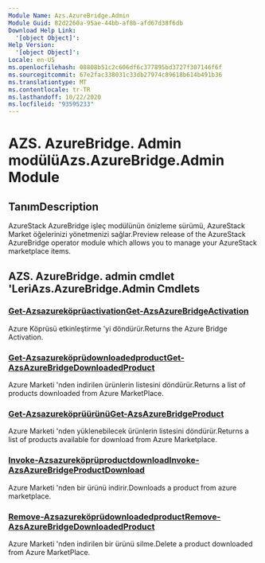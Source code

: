 ```yaml
---
Module Name: Azs.AzureBridge.Admin
Module Guid: 82d2260a-95ae-44bb-af8b-afd67d38f6db
Download Help Link:
  '[object Object]': 
Help Version:
  '[object Object]': 
Locale: en-US
ms.openlocfilehash: 08808b51c2c606df6c377895bd3727f307146f6f
ms.sourcegitcommit: 67e2fac338031c33db27974c89618b614b491b36
ms.translationtype: MT
ms.contentlocale: tr-TR
ms.lasthandoff: 10/22/2020
ms.locfileid: "93595233"
---
```

# <span data-ttu-id="85cf6-101">AZS. AzureBridge. Admin modülü</span><span class="sxs-lookup"><span data-stu-id="85cf6-101">Azs.AzureBridge.Admin Module</span></span>
## <span data-ttu-id="85cf6-102">Tanım</span><span class="sxs-lookup"><span data-stu-id="85cf6-102">Description</span></span>
<span data-ttu-id="85cf6-103">AzureStack AzureBridge işleç modülünün önizleme sürümü, AzureStack Market öğelerinizi yönetmenizi sağlar.</span><span class="sxs-lookup"><span data-stu-id="85cf6-103">Preview release of the AzureStack AzureBridge operator module which allows you to manage your AzureStack marketplace items.</span></span>

## <span data-ttu-id="85cf6-104">AZS. AzureBridge. admin cmdlet 'Leri</span><span class="sxs-lookup"><span data-stu-id="85cf6-104">Azs.AzureBridge.Admin Cmdlets</span></span>
### [<span data-ttu-id="85cf6-105">Get-Azsazureköprüactivation</span><span class="sxs-lookup"><span data-stu-id="85cf6-105">Get-AzsAzureBridgeActivation</span></span>](Get-AzsAzureBridgeActivation.md)
<span data-ttu-id="85cf6-106">Azure Köprüsü etkinleştirme 'yi döndürür.</span><span class="sxs-lookup"><span data-stu-id="85cf6-106">Returns the Azure Bridge Activation.</span></span>

### [<span data-ttu-id="85cf6-107">Get-Azsazureköprüdownloadedproduct</span><span class="sxs-lookup"><span data-stu-id="85cf6-107">Get-AzsAzureBridgeDownloadedProduct</span></span>](Get-AzsAzureBridgeDownloadedProduct.md)
<span data-ttu-id="85cf6-108">Azure Marketi 'nden indirilen ürünlerin listesini döndürür.</span><span class="sxs-lookup"><span data-stu-id="85cf6-108">Returns a list of products downloaded from Azure MarketPlace.</span></span>

### [<span data-ttu-id="85cf6-109">Get-Azsazureköprüürünü</span><span class="sxs-lookup"><span data-stu-id="85cf6-109">Get-AzsAzureBridgeProduct</span></span>](Get-AzsAzureBridgeProduct.md)
<span data-ttu-id="85cf6-110">Azure Marketi 'nden yüklenebilecek ürünlerin listesini döndürür.</span><span class="sxs-lookup"><span data-stu-id="85cf6-110">Returns a list of products available for download from Azure Marketplace.</span></span>

### [<span data-ttu-id="85cf6-111">Invoke-Azsazureköprüproductdownload</span><span class="sxs-lookup"><span data-stu-id="85cf6-111">Invoke-AzsAzureBridgeProductDownload</span></span>](Invoke-AzsAzureBridgeProductDownload.md)
<span data-ttu-id="85cf6-112">Azure Marketi 'nden bir ürünü indirir.</span><span class="sxs-lookup"><span data-stu-id="85cf6-112">Downloads a product from azure marketplace.</span></span>

### [<span data-ttu-id="85cf6-113">Remove-Azsazureköprüdownloadedproduct</span><span class="sxs-lookup"><span data-stu-id="85cf6-113">Remove-AzsAzureBridgeDownloadedProduct</span></span>](Remove-AzsAzureBridgeDownloadedProduct.md)
<span data-ttu-id="85cf6-114">Azure Marketi 'nden indirilen bir ürünü silme.</span><span class="sxs-lookup"><span data-stu-id="85cf6-114">Delete a product downloaded from Azure MarketPlace.</span></span>

